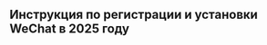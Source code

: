 ## Инструкция по регистрации и установки WeChat в 2025 году

<!--stackedit_data:
eyJoaXN0b3J5IjpbMTA3OTM5MDgzMF19
-->